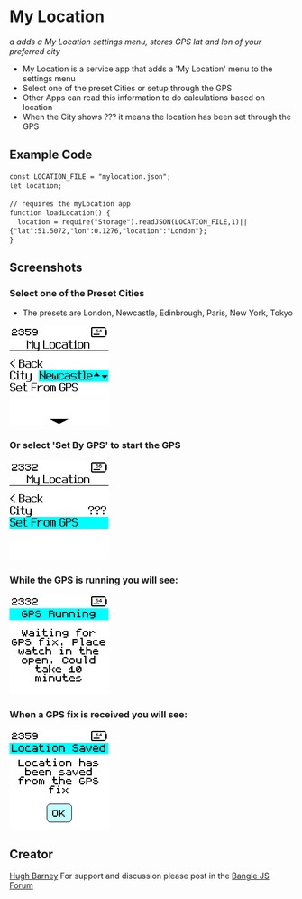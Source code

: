 # My Location

   *a adds a My Location settings menu, stores GPS lat and lon of your preferred city*

* My Location is a service app that adds a 'My Location' menu to the settings menu
* Select one of the preset Cities or setup through the GPS
* Other Apps can read this information to do calculations based on location
* When the City shows ??? it means the location has been set through the GPS

## Example Code

    const LOCATION_FILE = "mylocation.json";
    let location;

    // requires the myLocation app
    function loadLocation() {
      location = require("Storage").readJSON(LOCATION_FILE,1)||{"lat":51.5072,"lon":0.1276,"location":"London"};
    }

## Screenshots

### Select one of the Preset Cities

* The presets are London, Newcastle, Edinbrough, Paris, New York, Tokyo

![](screenshot_1.png)

### Or select 'Set By GPS' to start the GPS

![](screenshot_2.png)

### While the GPS is running you will see:

![](screenshot_3.png)

### When a GPS fix is received you will see:

![](screenshot_4.png)



## Creator

[Hugh Barney](https://github.com/hughbarney)   For support and discussion please post in the [Bangle JS Forum](http://forum.espruino.com/microcosms/1424/)
